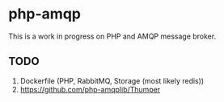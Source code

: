 # php-amqp
This is a work in progress on PHP and AMQP message broker.
## TODO
1. Dockerfile (PHP, RabbitMQ, Storage (most likely redis))
2. https://github.com/php-amqplib/Thumper
